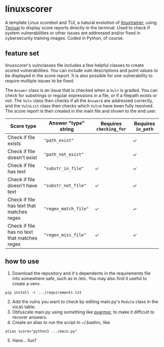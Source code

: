 # linuxscorer

A template Linux scorebot and TUI, a natural evolution of [linuxtrainer](//github.com/sebasterisk/linuxtrainer), using [Textual](//textual.textualize.io/) to display score reports directly in the terminal. Used to check if system vulnerabilities or other issues are addressed and/or fixed in cybersecurity training images. Coded in Python, of course. 

## feature set
*linuxscorer*'s vulnclasses file includes a few helpful classes to create scored vulnerabilities. You can include vuln descriptions and point values to be displayed in the score report. It is also possible for one vulnerability to require multiple issues to be fixed. 

The `Answer` class is an issue that is checked when a `Vuln` is graded. You can check for substrings or regular expressions in a file, or if a filepath exists or not. The `Vuln` class then checks if all the `Answer`s are addressed correctly, and the `VulnList` class then checks which `Vuln`s have been fully resolved. The score report is then created in the main file and shown to the end user. 

| Score type                                   | Answer "type" string | Requires `checking_for` | Requires `in_path` |
|----------------------------------------------|----------------------|-------------------------|--------------------|
| Check if file exists                         | `"path_exist"`       |    | ✓ |
| Check if file doesn't exist                  | `"path_not_exist"`   |    | ✓ |
| Check if file has text                       | `"substr_in_file"`   | ✓ | ✓ |
| Check if file doesn't have text              | `"substr_not_file"`  | ✓ | ✓ |
| Check if file has text that matches regex    | `"regex_match_file"` | ✓ | ✓ |
| Check if file has no text that matches regex | `"regex_miss_file"`  | ✓ | ✓ |

## how to use
1. Download the repository and it's dependents in the requirements file into somewhere safe, such as in /etc. You may also find it useful to create a venv.
```
pip install -r .../requirements.txt
```

2. Add the vulns you want to check by editing main.py's `Module` class in the `VULNS` table. 
3. Obfuscate main.py using something like [pyarmor](https://github.com/dashingsoft/pyarmor), to make it difficult to recover answers.
4. Create an alias to run the script in ~/.bashrc, like
```
alias score="python3 .../main.py"
```
5. Have... fun?
